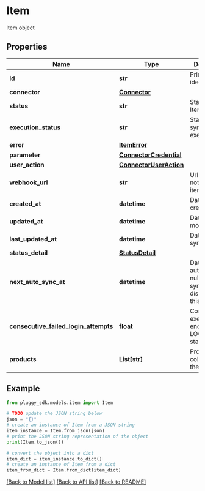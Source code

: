 # Item

Item object

## Properties

Name | Type | Description | Notes
------------ | ------------- | ------------- | -------------
**id** | **str** | Primary identifier | 
**connector** | [**Connector**](Connector.md) |  | [optional] 
**status** | **str** | Status of the Item | 
**execution_status** | **str** | Status of the sync execution | 
**error** | [**ItemError**](ItemError.md) |  | [optional] 
**parameter** | [**ConnectorCredential**](ConnectorCredential.md) |  | [optional] 
**user_action** | [**ConnectorUserAction**](ConnectorUserAction.md) |  | [optional] 
**webhook_url** | **str** | Url to be notified of item changes | [optional] 
**created_at** | **datetime** | Date of creation | [optional] 
**updated_at** | **datetime** | Date of last modification | [optional] 
**last_updated_at** | **datetime** | Date of last syncronization | [optional] 
**status_detail** | [**StatusDetail**](StatusDetail.md) |  | [optional] 
**next_auto_sync_at** | **datetime** | Date of next auto-sync, or null if auto-sync is disabled for this Item | [optional] 
**consecutive_failed_login_attempts** | **float** | Consecutives execution that ends up with a LOGIN_ERROR status | [optional] 
**products** | **List[str]** | Products collected by the item | [optional] 

## Example

```python
from pluggy_sdk.models.item import Item

# TODO update the JSON string below
json = "{}"
# create an instance of Item from a JSON string
item_instance = Item.from_json(json)
# print the JSON string representation of the object
print(Item.to_json())

# convert the object into a dict
item_dict = item_instance.to_dict()
# create an instance of Item from a dict
item_from_dict = Item.from_dict(item_dict)
```
[[Back to Model list]](../README.md#documentation-for-models) [[Back to API list]](../README.md#documentation-for-api-endpoints) [[Back to README]](../README.md)


